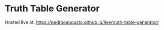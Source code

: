 # Truth Table Generator

Hosted live at: https://pedrooaugusto.github.io/live/truth-table-generator/
